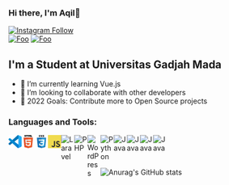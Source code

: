 ### Hi there, I'm Aqil👋 

[![Instagram Follow](https://img.shields.io/badge/Instagram-E4405F?style=for-the-badge&logo=instagram&logoColor=white)](https://instagram.com/lazaaqaazal)
<br>
[![Foo](https://komarev.com/ghpvc/?username=lazaaq&color=lightgrey)]()
[![Foo](https://img.shields.io/github/followers/lazaaq?label=follow%20me&style=social)](https://github.com/lazaaq)

## I'm a Student at Universitas Gadjah Mada

- 🌱 I’m currently learning Vue.js
- 👯 I’m looking to collaborate with other developers
- 🥅 2022 Goals: Contribute more to Open Source projects

### Languages and Tools:

<img align="left" alt="Visual Studio Code" width="26px" src="https://raw.githubusercontent.com/github/explore/80688e429a7d4ef2fca1e82350fe8e3517d3494d/topics/visual-studio-code/visual-studio-code.png" />
<img align="left" alt="HTML5" width="26px" src="https://raw.githubusercontent.com/github/explore/80688e429a7d4ef2fca1e82350fe8e3517d3494d/topics/html/html.png" />
<img align="left" alt="CSS3" width="26px" src="https://raw.githubusercontent.com/github/explore/80688e429a7d4ef2fca1e82350fe8e3517d3494d/topics/css/css.png" />
<img align="left" alt="JavaScript" width="26px" src="https://raw.githubusercontent.com/github/explore/80688e429a7d4ef2fca1e82350fe8e3517d3494d/topics/javascript/javascript.png" />
<img align="left" alt="Laravel" width="26px" src="https://img.icons8.com/fluency/48/000000/laravel.png" />
<img align="left" alt="PHP" width="26px" src="https://img.icons8.com/officel/30/000000/php-logo.png"/>
<img align="left" alt="WordPress" width="26px" src="https://img.icons8.com/color/32/000000/wordpress.png"/>
<img align="left" alt="Python" width="26px" src="https://img.icons8.com/color/48/000000/python--v2.png"/>
<img align="left" alt="Java" width="26px" src="https://img.icons8.com/color/48/000000/java-coffee-cup-logo--v2.png"/>
<img align="left" alt="Java" width="26px" src="https://img.icons8.com/color/48/000000/c-plus-plus-logo.png"/>
<img align="left" alt="Java" width="26px" src="https://img.icons8.com/color/48/000000/bootstrap.png"/>
<img align="left" alt="Java" width="26px" src="https://img.icons8.com/color/48/000000/vue-js.png"/>

<br />
<br />
<br />

![Anurag's GitHub stats](https://github-readme-stats.vercel.app/api?username=lazaaq&theme=chartreuse-dark&show_icons=true)




<div align="center">
    <img src="assets/errbint500.gif" alt="" >
</div>
<br>

<!--
[![Top Langs](https://github-readme-stats.vercel.app/api/top-langs/?username=lazaaq&theme=chartreuse-dark&hide=html&show_icons=true)](https://github.com/anuraghazra/github-readme-stats)

**lazaaq/lazaaq** is a ✨ _special_ ✨ repository because its `README.md` (this file) appears on your GitHub profile.

Here are some ideas to get you started:

- 🔭 I’m currently working on ...
- 🌱 I’m currently learning ...
- 👯 I’m looking to collaborate on ...
- 🤔 I’m looking for help with ...
- 💬 Ask me about ...
- 📫 How to reach me: ...
- 😄 Pronouns: ...
- ⚡ Fun fact: ...
-->
